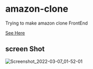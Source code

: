 # amazon-clone
Trying to make amazon clone FrontEnd

[See Here](https://arjun-computer-geek.github.io/amazon-clone/)
## screen Shot
![Screenshot_2022-03-07_01-52-01](https://user-images.githubusercontent.com/50793512/156940744-f392292a-9601-4ba9-baf1-892b186c0df9.png)
